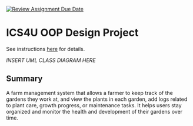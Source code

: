 [![Review Assignment Due Date](https://classroom.github.com/assets/deadline-readme-button-22041afd0340ce965d47ae6ef1cefeee28c7c493a6346c4f15d667ab976d596c.svg)](https://classroom.github.com/a/LXtbW2-T)
# ICS4U OOP Design Project

See instructions [here](INSTRUCTIONS.md) for details.

*INSERT UML CLASS DIAGRAM HERE*  

## Summary
A farm management system that allows a farmer to keep track of the gardens they work at, and view the plants in each garden, add logs related to plant care, growth progress, or maintenance tasks. It helps users stay organized and monitor the health and development of their gardens over time.






